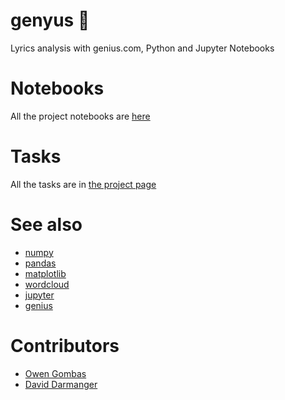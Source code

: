 # genyus 🐍
Lyrics analysis with genius.com, Python and Jupyter Notebooks

# Notebooks
All the project notebooks are [here](https://github.com/OwenCalvin/genyus/tree/main/notebooks/report)

# Tasks
All the tasks are in [the project page](https://github.com/OwenCalvin/genyus/projects/1)

# See also
- [numpy](https://numpy.org/)
- [pandas](https://pandas.pydata.org/)
- [matplotlib](https://matplotlib.org/)
- [wordcloud](https://amueller.github.io/word_cloud/)
- [jupyter](https://jupyter.org/)
- [genius](https://genius.com)

# Contributors
- [Owen Gombas](https://github.com/OwenCalvin)
- [David Darmanger](https://github.com/darmangerd)
